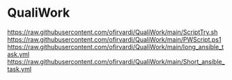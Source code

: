 # QualiWork

https://raw.githubusercontent.com/ofirvardi/QualiWork/main/ScriptTry.sh
https://raw.githubusercontent.com/ofirvardi/QualiWork/main/PWScript.ps1
https://raw.githubusercontent.com/ofirvardi/QualiWork/main/long_ansible_task.yml
https://raw.githubusercontent.com/ofirvardi/QualiWork/main/Short_ansible_task.yml
